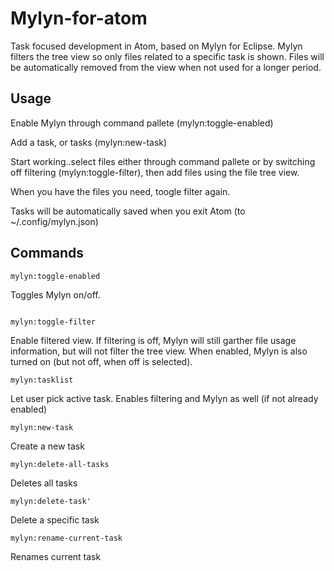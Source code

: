 # Mylyn-for-atom

Task focused development in Atom, based on Mylyn for Eclipse. Mylyn filters the tree view so only files related to a specific task is shown. Files will be automatically removed from the view when not used for a longer period.

## Usage
Enable Mylyn through command pallete  (mylyn:toggle-enabled)

Add a task, or tasks  (mylyn:new-task)

Start working..select files either through command pallete or by switching off filtering  (mylyn:toggle-filter), then add files using the file tree view.


When you have the files you need, toogle filter again.

Tasks will be automatically saved when you exit Atom (to ~/.config/mylyn.json)






## Commands

```
mylyn:toggle-enabled
```
Toggles Mylyn on/off.
```

mylyn:toggle-filter
```
Enable filtered view. If filtering is off, Mylyn will still garther file usage information, but will not filter the tree view. When enabled, Mylyn is also turned on (but not off, when off is selected).


```
mylyn:tasklist
```
Let user pick active task. Enables filtering and Mylyn as well (if not already enabled)
```
mylyn:new-task
```
Create a new task
```
mylyn:delete-all-tasks
```
Deletes all tasks
```
mylyn:delete-task'
```
Delete a specific task
```
mylyn:rename-current-task
```
Renames current task
